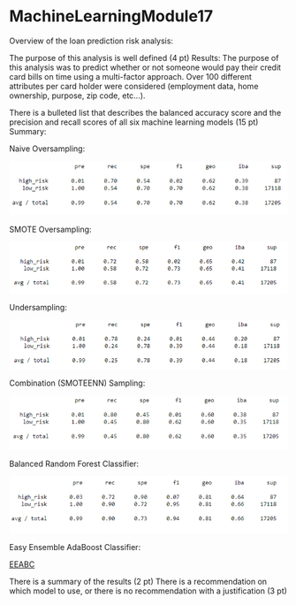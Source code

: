 # MachineLearningModule17

Overview of the loan prediction risk analysis:

The purpose of this analysis is well defined (4 pt)
Results:
  The purpose of this analysis was to predict whether or not someone would pay their credit card bills on time using a multi-factor approach. Over 100 different attributes per card holder were considered (employment data, home ownership, purpose, zip code, etc...).

There is a bulleted list that describes the balanced accuracy score and the precision and recall scores of all six machine learning models (15 pt)
Summary:

Naive Oversampling:

![Oversampling](https://github.com/jrg12300/MachineLearningModule17/blob/main/Module_17_Challenge/NaiveOversampling.png)

SMOTE Oversampling:

![Oversampling](https://github.com/jrg12300/MachineLearningModule17/blob/main/Module_17_Challenge/SMOTEOversampling.png)

Undersampling:

![Undersampling](https://github.com/jrg12300/MachineLearningModule17/blob/main/Module_17_Challenge/Undersampling.png)

Combination (SMOTEENN) Sampling:

![SMOTEENN](https://github.com/jrg12300/MachineLearningModule17/blob/main/Module_17_Challenge/Combo.png)

Balanced Random Forest Classifier:

![BRFC](https://github.com/jrg12300/MachineLearningModule17/blob/main/Module_17_Challenge/BalancedRandomForestClassifier.png)

Easy Ensemble AdaBoost Classifier:

[EEABC](https://github.com/jrg12300/MachineLearningModule17/blob/main/Module_17_Challenge/Ensemble.png)

There is a summary of the results (2 pt)
There is a recommendation on which model to use, or there is no recommendation with a justification (3 pt)
